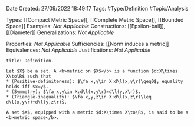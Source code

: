 <div class="topSpace"></div>

Date Created: 27/09/2022 18:49:17
Tags: #Type/Definition #Topic/Analysis

Types: [[Compact Metric Space]], [[Complete Metric Space]], [[Bounded Space]]
Examples: <i>Not Applicable</i>
Constructions: [[Epsilon-ball]], [[Diameter]]
Generalizations: <i>Not Applicable</i>

Properties: <i>Not Applicable</i>
Sufficiencies: [[Norm induces a metric]]
Equivalences: <i>Not Applicable</i>
Justifications: <i>Not Applicable</i>

``` ad-Definition
title: Definition.

Let $X$ be a set. A <b>metric on $X$</b> is a function $d:X\times X\to\R$ such that
* (Positive-definiteness): $\fa x,y\in X:d\l(x,y\r)\geq0$; equality holds iff $x=y$.
* (Symmetry): $\fa x,y\in X:d\l(x,y\r)=d\l(y,x\r)$.
* (Triangle-inequality): $\fa x,y,z\in X:d\l(x,z\r)\leq d\l(x,y\r)+d\l(y,z\r)$.

A set $X$, equipped with a metric $d:X\times X\to\R$, is said to be a <b>metric space</b>.

```
